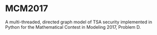 # MCM2017
A multi-threaded, directed graph model of TSA security implemented in Python for the Mathematical Contest in Modeling 2017, Problem D.
